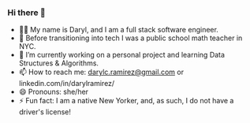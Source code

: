 ### Hi there 👋

- 👩‍💻 My name is Daryl, and I am a full stack software engineer.
- 🤖 Before transitioning into tech I was a public school math teacher in NYC.
- 🔭 I’m currently working on a personal project and learning Data Structures & Algorithms.
- 📫 How to reach me: darylc.ramirez@gmail.com or linkedin.com/in/darylramirez/
- 😄 Pronouns: she/her
- ⚡ Fun fact: I am a native New Yorker, and, as such, I do not have a driver's license!


<!--
**darylramirez/darylramirez** is a ✨ _special_ ✨ repository because its `README.md` (this file) appears on your GitHub profile.

Here are some ideas to get you started:

- 🔭 I’m currently working on ...
- 🌱 I’m currently learning ...
- 👯 I’m looking to collaborate on ...
- 🤔 I’m looking for help with ...
- 💬 Ask me about ...
- 📫 How to reach me: ...
- 😄 Pronouns: ...
- ⚡ Fun fact: ...
-->
